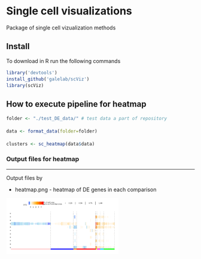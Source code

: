 # Single cell visualizations
Package of single cell vizualization methods 

## Install 
To download in R run the following commands

```R
library('devtools')
install_github('galelab/scViz')
library(scViz)
```
## How to execute pipeline for heatmap

```R
folder <- "./test_DE_data/" # test data a part of repository

data <- format_data(folder=folder)

clusters <- sc_heatmap(data$data)
```

### Output files for heatmap
----------------
Output files by 

* heatmap.png - heatmap of DE genes in each comparison 
<img src="./output_example/heatmap.png?raw=true" width="300"/>



